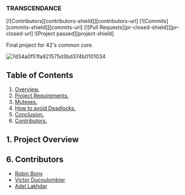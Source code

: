 ### **TRANSCENDANCE**

[![Contributors][contributors-shield]][contributors-url]
[![Commits][commits-shield]][commits-url]
[![Pull Requests][pr-closed-shield]][pr-closed-url]
![Project passed][project-shield]

Final project for 42's common core.

![7d34a0f51fa821575d3bd374b0101034](https://github.com/Dieau/Transcendance/assets/13594148/5a00f072-1c11-4aff-9c77-9ecd6b98c74d)

## **Table of Contents**

1. [ Overview. ](#over)
2. [ Project Requirements. ](#req)
3. [ Mutexes. ](#mutexes)
4. [ How to avoid Deadlocks. ](#deadlock)
5. [ Conclusion. ](#conc)
6. [ Contributors. ](#cont)

<a name="over"></a>
## 1. Project Overview

<a name="cont"></a>
## 6. Contributors
- [Robin Bony](https://github.com/RobinBONY)
- [Victor Ducoulombier](https://github.com/Elvicducou)
- [Adel Lakhdar](https://github.com/Dieau)
